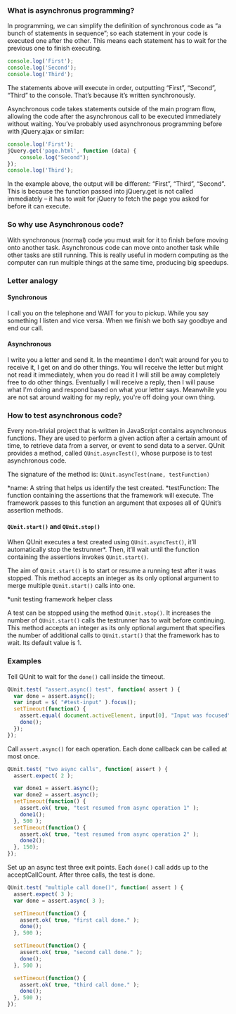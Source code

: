 ### What is asynchronus programming?
In programming, we can simplify the definition of synchronous code as “a bunch of statements in sequence”; so each statement in your code is executed one after the other. This means each statement has to wait for the previous one to finish executing.

```javascript
console.log('First');
console.log('Second');
console.log('Third');
```
The statements above will execute in order, outputting “First”, “Second”, “Third” to the console. That’s because it’s written synchronously.

Asynchronous code takes statements outside of the main program flow, allowing the code after the asynchronous call to be executed immediately without waiting. You’ve probably used asynchronous programming before with jQuery.ajax or similar:

```javascript
console.log('First');
jQuery.get('page.html', function (data) {
    console.log("Second");
});
console.log('Third');
```
In the example above, the output will be different: “First”, “Third”, “Second”. This is because the function passed into jQuery.get is not called immediately – it has to wait for jQuery to fetch the page you asked for before it can execute.

### So why use Asynchronous code?
With synchronous (normal) code you must wait for it to finish before moving onto another task. Asynchronous code can move onto another task while other tasks are still running. This is really useful in modern computing as the computer can run multiple things at the same time, producing big speedups.

### Letter analogy
#### Synchronous
I call you on the telephone and WAIT for you to pickup. While you say something I listen and vice versa. When we finish we both say goodbye and end our call.

#### Asynchronous
I write you a letter and send it. In the meantime I don't wait around for you to receive it, I get on and do other things. You will receive the letter but might not read it immediately, when you do read it I will still be away completely free to do other things. Eventually I will receive a reply, then I will pause what I'm doing and respond based on what your letter says. Meanwhile you are not sat around waiting for my reply, you're off doing your own thing.

### How to test asynchronous code?
Every non-trivial project that is written in JavaScript contains asynchronous functions. They are used to perform a given action after a certain amount of time, to retrieve data from a server, or event to send data to a server. QUnit provides a method, called ```QUnit.asyncTest()```, whose purpose is to test asynchronous code.

The signature of the method is:
```QUnit.asyncTest(name, testFunction)```

*name: A string that helps us identify the test created.
*testFunction: The function containing the assertions that the framework will execute. The framework passes to this function an argument that exposes all of QUnit’s assertion methods.

#### ```QUnit.start()``` and ```QUnit.stop()```

When QUnit executes a test created using ```QUnit.asyncTest()```, it’ll automatically stop the testrunner*. Then, it’ll wait until the function containing the assertions invokes ```QUnit.start()```.

The aim of ```QUnit.start()``` is to start or resume a running test after it was stopped. This method accepts an integer as its only optional argument to merge multiple ```QUnit.start()``` calls into one.

*unit testing framework helper class

A test can be stopped using the method ```QUnit.stop()```. It increases the number of ```QUnit.start()``` calls the testrunner has to wait before continuing. This method accepts an integer as its only optional argument that specifies the number of additional calls to ```QUnit.start()``` that the framework has to wait. Its default value is 1.

### Examples
Tell QUnit to wait for the ```done()``` call inside the timeout.

``` javascript
QUnit.test( "assert.async() test", function( assert ) {
  var done = assert.async();
  var input = $( "#test-input" ).focus();
  setTimeout(function() {
    assert.equal( document.activeElement, input[0], "Input was focused" );
    done();
  });
});
```

Call ``assert.async()`` for each operation. Each done callback can be called at most once.


```javascript
QUnit.test( "two async calls", function( assert ) {
  assert.expect( 2 );

  var done1 = assert.async();
  var done2 = assert.async();
  setTimeout(function() {
    assert.ok( true, "test resumed from async operation 1" );
    done1();
  }, 500 );
  setTimeout(function() {
    assert.ok( true, "test resumed from async operation 2" );
    done2();
  }, 150);
});
```

Set up an async test three exit points. Each ```done()``` call adds up to the acceptCallCount. After three calls, the test is done.

```javascript
QUnit.test( "multiple call done()", function( assert ) {
  assert.expect( 3 );
  var done = assert.async( 3 );

  setTimeout(function() {
    assert.ok( true, "first call done." );
    done();
  }, 500 );

  setTimeout(function() {
    assert.ok( true, "second call done." );
    done();
  }, 500 );

  setTimeout(function() {
    assert.ok( true, "third call done." );
    done();
  }, 500 );
});
```
